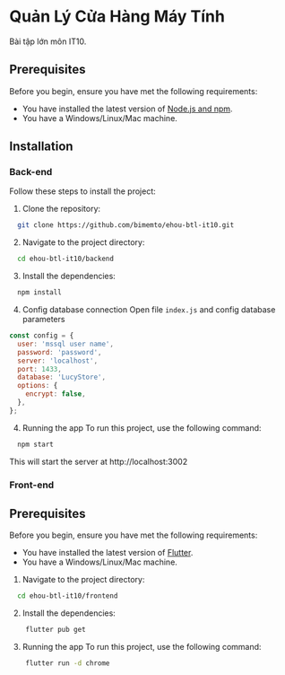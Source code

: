 # Quản Lý Cửa Hàng Máy Tính

Bài tập lớn môn IT10.

## Prerequisites

Before you begin, ensure you have met the following requirements:

- You have installed the latest version of [Node.js and npm](https://nodejs.org/en/download/).
- You have a Windows/Linux/Mac machine.

## Installation 

### Back-end
Follow these steps to install the project:

1. Clone the repository:

```bash 
  git clone https://github.com/bimemto/ehou-btl-it10.git
```

2. Navigate to the project directory:
```bash 
  cd ehou-btl-it10/backend
```
3. Install the dependencies:
```bash 
  npm install
```

4. Config database connection
Open file `index.js` and config database parameters
```js
const config = {
  user: 'mssql user name',
  password: 'password',
  server: 'localhost',
  port: 1433,
  database: 'LucyStore',
  options: {
    encrypt: false,
  },
};
```

4. Running the app
To run this project, use the following command:
```bash 
  npm start
```
This will start the server at http://localhost:3002

### Front-end

## Prerequisites

Before you begin, ensure you have met the following requirements:

- You have installed the latest version of [Flutter](https://flutter.dev/docs/get-started/install).
- You have a Windows/Linux/Mac machine.

1. Navigate to the project directory:
```bash 
  cd ehou-btl-it10/frontend
```
2. Install the dependencies:
```bash 
    flutter pub get
```
3. Running the app
To run this project, use the following command:
```bash 
    flutter run -d chrome
```